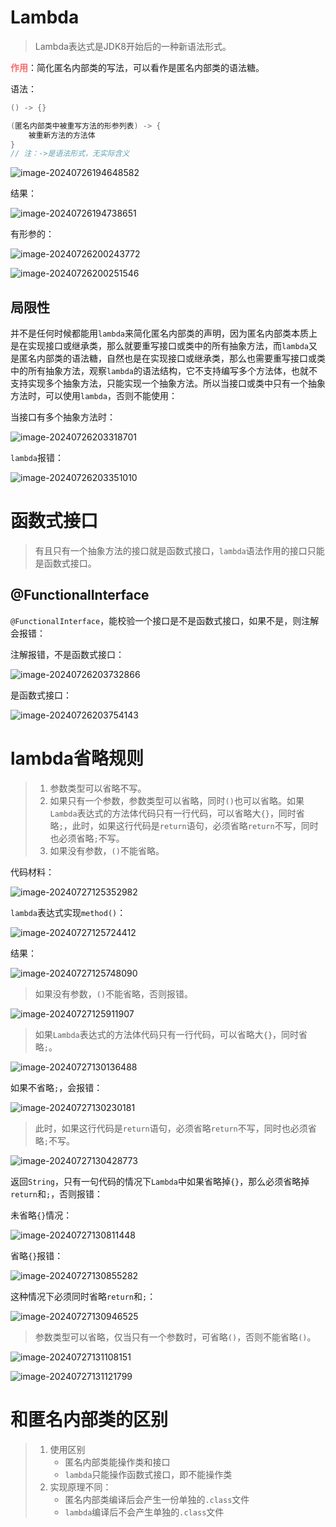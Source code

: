 # Lambda

> Lambda表达式是JDK8开始后的一种新语法形式。

<font color='#F56C6C'>**作用**</font>：简化匿名内部类的写法，可以看作是匿名内部类的语法糖。

语法：

```java
() -> {}

(匿名内部类中被重写方法的形参列表) -> {
    被重新方法的方法体
}
// 注：->是语法形式，无实际含义
```

![image-20240726194648582](assets/image-20240726194648582.png)

结果：

![image-20240726194738651](assets/image-20240726194738651.png)

有形参的：

![image-20240726200243772](assets/image-20240726200243772.png)

![image-20240726200251546](assets/image-20240726200251546.png)

## 局限性

并不是任何时候都能用`lambda`来简化匿名内部类的声明，因为匿名内部类本质上是在实现接口或继承类，那么就要重写接口或类中的所有抽象方法，而`lambda`又是匿名内部类的语法糖，自然也是在实现接口或继承类，那么也需要重写接口或类中的所有抽象方法，观察`lambda`的语法结构，它不支持编写多个方法体，也就不支持实现多个抽象方法，只能实现一个抽象方法。所以当接口或类中只有一个抽象方法时，可以使用`lambda`，否则不能使用：

当接口有多个抽象方法时：

![image-20240726203318701](assets/image-20240726203318701.png)

`lambda`报错：

![image-20240726203351010](assets/image-20240726203351010.png)



# 函数式接口

> 有且只有一个抽象方法的接口就是函数式接口，`lambda`语法作用的接口只能是函数式接口。

## @FunctionalInterface

`@FunctionalInterface`，能校验一个接口是不是函数式接口，如果不是，则注解会报错：

注解报错，不是函数式接口：

![image-20240726203732866](assets/image-20240726203732866.png)

是函数式接口：

![image-20240726203754143](assets/image-20240726203754143.png)



# lambda省略规则

> 1. 参数类型可以省略不写。
> 2. 如果只有一个参数，参数类型可以省略，同时`()`也可以省略。如果`Lambda`表达式的方法体代码只有一行代码，可以省略大`{}`，同时省略`;`，此时，如果这行代码是`return`语句，必须省略`return`不写，同时也必须省略`;`不写。
> 3. 如果没有参数，`()`不能省略。

代码材料：

![image-20240727125352982](assets/image-20240727125352982.png)

`lambda`表达式实现`method()`：

![image-20240727125724412](assets/image-20240727125724412.png)

结果：

![image-20240727125748090](assets/image-20240727125748090.png)

> 如果没有参数，`()`不能省略，否则报错。

![image-20240727125911907](assets/image-20240727125911907.png)

> 如果`Lambda`表达式的方法体代码只有一行代码，可以省略大`{}`，同时省略`;`。

![image-20240727130136488](assets/image-20240727130136488.png)

如果不省略`;`，会报错：

![image-20240727130230181](assets/image-20240727130230181.png)

> 此时，如果这行代码是`return`语句，必须省略`return`不写，同时也必须省略`;`不写。

![image-20240727130428773](assets/image-20240727130428773.png)

返回`String`，只有一句代码的情况下`Lambda`中如果省略掉`{}`，那么必须省略掉`return`和`;`，否则报错：

未省略`{}`情况：

![image-20240727130811448](assets/image-20240727130811448.png)

省略`{}`报错：

![image-20240727130855282](assets/image-20240727130855282.png)

这种情况下必须同时省略`return`和`;`：

![image-20240727130946525](assets/image-20240727130946525.png)

> 参数类型可以省略，仅当只有一个参数时，可省略`()`，否则不能省略`()`。

![image-20240727131108151](assets/image-20240727131108151.png)

![image-20240727131121799](assets/image-20240727131121799.png)



# 和匿名内部类的区别

> 1. 使用区别
>    - 匿名内部类能操作类和接口
>    - `lambda`只能操作函数式接口，即不能操作类
> 2. 实现原理不同：
>    - 匿名内部类编译后会产生一份单独的`.class`文件
>    - `lambda`编译后不会产生单独的`.class`文件